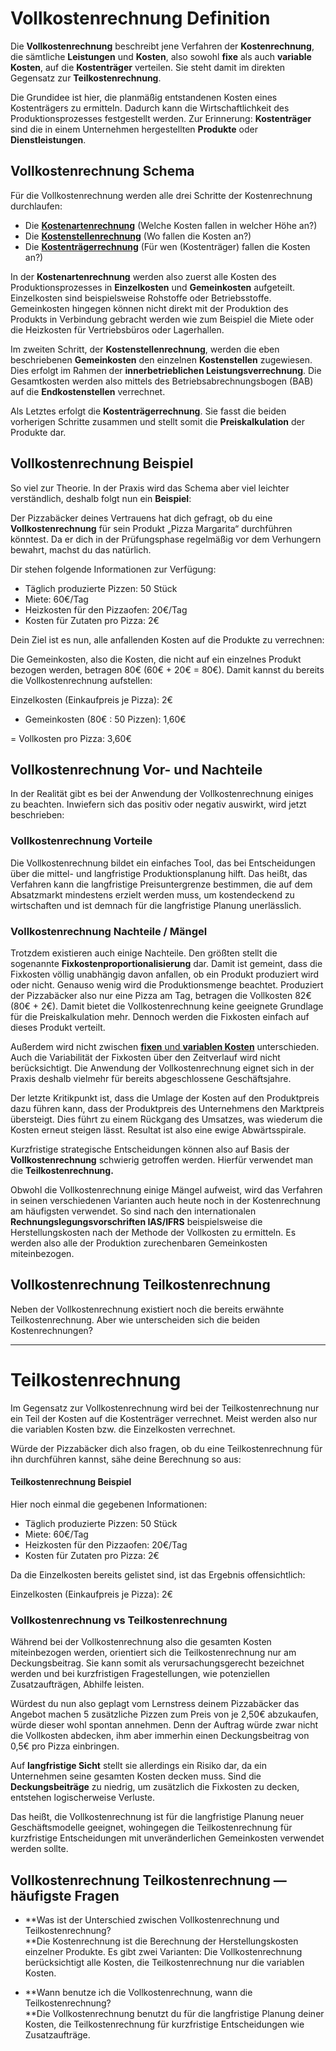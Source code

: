 # Vollkostenrechnung Definition

Die **Vollkostenrechnung** beschreibt jene Verfahren der **Kostenrechnung**, die sämtliche **Leistungen** und **Kosten**, also sowohl **fixe** als auch **variable Kosten**, auf die **Kostenträger** verteilen. Sie steht damit im direkten Gegensatz zur **Teilkostenrechnung**.

Die Grundidee ist hier, die planmäßig entstandenen Kosten eines Kostenträgers zu ermitteln. Dadurch kann die Wirtschaftlichkeit des Produktionsprozesses festgestellt werden. Zur Erinnerung: **Kostenträger** sind die in einem Unternehmen hergestellten **Produkte** oder **Dienstleistungen**.

## Vollkostenrechnung Schema

Für die Vollkostenrechnung werden alle drei Schritte der Kostenrechnung durchlaufen:

- Die [**Kostenartenrechnung**](https://studyflix.de/wirtschaft/kostenartenrechnung-51) (Welche Kosten fallen in welcher Höhe an?)
- Die [**Kostenstellenrechnung**](https://studyflix.de/wirtschaft/kostenstellenrechnung-53) (Wo fallen die Kosten an?)
- Die [**Kostenträgerrechnung**](https://studyflix.de/wirtschaft/kostentragerrechnung-54) (Für wen (Kostenträger) fallen die Kosten an?)

In der **Kostenartenrechnung** werden also zuerst alle Kosten des Produktionsprozesses in **Einzelkosten** und **Gemeinkosten** aufgeteilt. Einzelkosten sind beispielsweise Rohstoffe oder Betriebsstoffe. Gemeinkosten hingegen können nicht direkt mit der Produktion des Produkts in Verbindung gebracht werden wie zum Beispiel die Miete oder die Heizkosten für Vertriebsbüros oder Lagerhallen.

Im zweiten Schritt, der **Kostenstellenrechnung**, werden die eben beschriebenen **Gemeinkosten** den einzelnen **Kostenstellen** zugewiesen. Dies erfolgt im Rahmen der **innerbetrieblichen Leistungsverrechnung**. Die Gesamtkosten werden also mittels des Betriebsabrechnungsbogen (BAB) auf die **Endkostenstellen** verrechnet.

Als Letztes erfolgt die **Kostenträgerrechnung**. Sie fasst die beiden vorherigen Schritte zusammen und stellt somit die **Preiskalkulation** der Produkte dar.

## Vollkostenrechnung Beispiel

So viel zur Theorie. In der Praxis wird das Schema aber viel leichter verständlich, deshalb folgt nun ein **Beispiel**:

Der Pizzabäcker deines Vertrauens hat dich gefragt, ob du eine **Vollkostenrechnung** für sein Produkt „Pizza Margarita“ durchführen könntest. Da er dich in der Prüfungsphase regelmäßig vor dem Verhungern bewahrt, machst du das natürlich.

Dir stehen folgende Informationen zur Verfügung:

- Täglich produzierte Pizzen: 50 Stück
- Miete: 60€/Tag
- Heizkosten für den Pizzaofen: 20€/Tag
- Kosten für Zutaten pro Pizza: 2€

Dein Ziel ist es nun, alle anfallenden Kosten auf die Produkte zu verrechnen:

Die Gemeinkosten, also die Kosten, die nicht auf ein einzelnes Produkt bezogen werden, betragen 80€ (60€ + 20€ = 80€). Damit kannst du bereits die Vollkostenrechnung aufstellen:

Einzelkosten (Einkaufpreis je Pizza): 2€

+ Gemeinkosten (80€ : 50 Pizzen): 1,60€

= Vollkosten pro Pizza: 3,60€

## Vollkostenrechnung Vor- und Nachteile

In der Realität gibt es bei der Anwendung der Vollkostenrechnung einiges zu beachten. Inwiefern sich das positiv oder negativ auswirkt, wird jetzt beschrieben:

### Vollkostenrechnung Vorteile

Die Vollkostenrechnung bildet ein einfaches Tool, das bei Entscheidungen über die mittel- und langfristige Produktionsplanung hilft. Das heißt, das Verfahren kann die langfristige Preisuntergrenze bestimmen, die auf dem Absatzmarkt mindestens erzielt werden muss, um kostendeckend zu wirtschaften und ist demnach für die langfristige Planung unerlässlich.

### Vollkostenrechnung Nachteile / Mängel

Trotzdem existieren auch einige Nachteile. Den größten stellt die sogenannte **Fixkostenproportionalisierung** dar. Damit ist gemeint, dass die Fixkosten völlig unabhängig davon anfallen, ob ein Produkt produziert wird oder nicht. Genauso wenig wird die Produktionsmenge beachtet. Produziert der Pizzabäcker also nur eine Pizza am Tag, betragen die Vollkosten 82€ (80€ + 2€). Damit bietet die Vollkostenrechnung keine geeignete Grundlage für die Preiskalkulation mehr. Dennoch werden die Fixkosten einfach auf dieses Produkt verteilt.

Außerdem wird nicht zwischen [**fixen** und **variablen Kosten**](https://studyflix.de/wirtschaft/fixe-und-variable-kosten-6710) unterschieden. Auch die Variabilität der Fixkosten über den Zeitverlauf wird nicht berücksichtigt. Die Anwendung der Vollkostenrechnung eignet sich in der Praxis deshalb vielmehr für bereits abgeschlossene Geschäftsjahre.

Der letzte Kritikpunkt ist, dass die Umlage der Kosten auf den Produktpreis dazu führen kann, dass der Produktpreis des Unternehmens den Marktpreis übersteigt. Dies führt zu einem Rückgang des Umsatzes, was wiederum die Kosten erneut steigen lässt. Resultat ist also eine ewige Abwärtsspirale.

Kurzfristige strategische Entscheidungen können also auf Basis der **Vollkostenrechnung** schwierig getroffen werden. Hierfür verwendet man die **Teilkostenrechnung.**

Obwohl die Vollkostenrechnung einige Mängel aufweist, wird das Verfahren in seinen verschiedenen Varianten auch heute noch in der Kostenrechnung am häufigsten verwendet. So sind nach den internationalen **Rechnungslegungsvorschriften IAS/IFRS** beispielsweise die Herstellungskosten nach der Methode der Vollkosten zu ermitteln. Es werden also alle der Produktion zurechenbaren Gemeinkosten miteinbezogen.

## Vollkostenrechnung Teilkostenrechnung

Neben der Vollkostenrechnung existiert noch die bereits erwähnte Teilkostenrechnung. Aber wie unterscheiden sich die beiden Kostenrechnungen?

---
# Teilkostenrechnung

Im Gegensatz zur Vollkostenrechnung wird bei der Teilkostenrechnung nur ein Teil der Kosten auf die Kostenträger verrechnet. Meist werden also nur die variablen Kosten bzw. die Einzelkosten verrechnet.

Würde der Pizzabäcker dich also fragen, ob du eine Teilkostenrechnung für ihn durchführen kannst, sähe deine Berechnung so aus:

#### Teilkostenrechnung Beispiel

Hier noch einmal die gegebenen Informationen:

- Täglich produzierte Pizzen: 50 Stück
- Miete: 60€/Tag
- Heizkosten für den Pizzaofen: 20€/Tag
- Kosten für Zutaten pro Pizza: 2€

Da die Einzelkosten bereits gelistet sind, ist das Ergebnis offensichtlich:

Einzelkosten (Einkaufpreis je Pizza): 2€

### Vollkostenrechnung vs Teilkostenrechnung

Während bei der Vollkostenrechnung also die gesamten Kosten miteinbezogen werden, orientiert sich die Teilkostenrechnung nur am Deckungsbeitrag. Sie kann somit als verursachungsgerecht bezeichnet werden und bei kurzfristigen Fragestellungen, wie potenziellen Zusatzaufträgen, Abhilfe leisten.

Würdest du nun also geplagt vom Lernstress deinem Pizzabäcker das Angebot machen 5 zusätzliche Pizzen zum Preis von je 2,50€ abzukaufen, würde dieser wohl spontan annehmen. Denn der Auftrag würde zwar nicht die Vollkosten abdecken, ihm aber immerhin einen Deckungsbeitrag von 0,5€ pro Pizza einbringen.

Auf **langfristige Sicht** stellt sie allerdings ein Risiko dar, da ein Unternehmen seine gesamten Kosten decken muss. Sind die **Deckungsbeiträge** zu niedrig, um zusätzlich die Fixkosten zu decken, entstehen logischerweise Verluste.

Das heißt, die Vollkostenrechnung ist für die langfristige Planung neuer Geschäftsmodelle geeignet, wohingegen die Teilkostenrechnung für kurzfristige Entscheidungen mit unveränderlichen Gemeinkosten verwendet werden sollte.

## Vollkostenrechnung Teilkostenrechnung — häufigste Fragen

- **Was ist der Unterschied zwischen Vollkostenrechnung und Teilkostenrechnung?  
    **Die Kostenrechnung ist die Berechnung der Herstellungskosten einzelner Produkte. Es gibt zwei Varianten: Die Vollkostenrechnung berücksichtigt alle Kosten, die Teilkostenrechnung nur die variablen Kosten.

- **Wann benutze ich die Vollkostenrechnung, wann die Teilkostenrechnung?  
    **Die Vollkostenrechnung benutzt du für die langfristige Planung deiner Kosten, die Teilkostenrechnung für kurzfristige Entscheidungen wie Zusatzaufträge.
